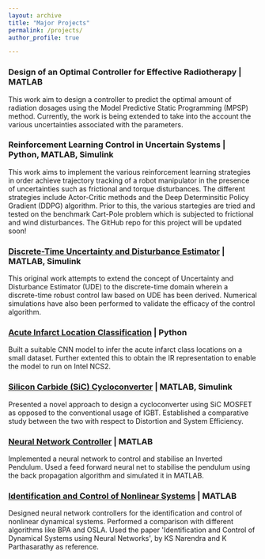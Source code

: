 ```yaml
---
layout: archive
title: "Major Projects"
permalink: /projects/
author_profile: true

---
```

### Design of an Optimal Controller for Effective Radiotherapy | MATLAB

This work aim to design a controller to predict the optimal amount of radiation dosages using the Model Predictive Static Programming (MPSP) method. Currently, the work is being extended to take into the account the various uncertainties associated with the parameters. 


### Reinforcement Learning Control in Uncertain Systems | Python, MATLAB, Simulink

This work aims to implement the various reinforcement learning strategies in order achieve trajectory tracking of a robot manipulator in the presence of uncertainties such as frictional and torque disturbances. The different strategies include Actor-Critic methods and the Deep Determinsitic Policy Gradient (DDPG) algorithm. Prior to this, the various startegies are tried and tested on the benchmark Cart-Pole problem which is subjected to frictional and wind disturbances. The GitHub repo for this project will be updated soon! 


### [Discrete-Time Uncertainty and Disturbance Estimator](https://github.com/Maithilishetty/UDE-DiscreteTime) | MATLAB, Simulink

This original work attempts to extend the concept of Uncertainty and Disturbance Estimator (UDE) to the discrete-time domain wherein a
discrete-time robust control law based on UDE has been derived. Numerical simulations have also been performed to validate the efficacy of the control algorithm. 


### [Acute Infarct Location Classification](https://github.com/Maithilishetty/Acute-Infarct-DL) | Python

Built a suitable CNN model to infer the acute infarct class locations on a small dataset. Further extented this to obtain the IR representation to enable the model to run on Intel NCS2. 


### [Silicon Carbide (SiC) Cycloconverter](https://github.com/Maithilishetty/SiC_transistor_performance_analysis) | MATLAB, Simulink

Presented a novel approach to design a cycloconverter using SiC MOSFET as opposed to the conventional usage of IGBT. Established a comparative study between the two with respect to Distortion and System Efficiency.


### [Neural Network Controller](https://github.com/Maithilishetty/NeuralNetController) | MATLAB

Implemented a neural network to control and stabilise an Inverted Pendulum. Used a feed forward neural net to stabilise the pendulum using the back propagation algorithm and simulated it in MATLAB.


### [Identification and Control of Nonlinear Systems](https://github.com/Maithilishetty/Neural-Net-Control) | MATLAB

Designed neural network controllers for the identification and control of nonlinear dynamical systems. Performed a comparison with different algorithms like BPA and OSLA. Used the paper 'Identification and Control of Dynamical Systems using Neural Networks', by KS Narendra and K Parthasarathy as reference. 


